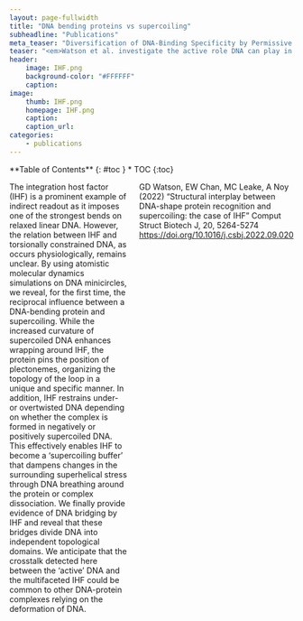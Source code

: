 ```yaml
---
layout: page-fullwidth
title: "DNA bending proteins vs supercoiling"
subheadline: "Publications"
meta_teaser: "Diversification of DNA-Binding Specificity by Permissive and Specificity-Switching Mutations in the ParB/Noc Protein Family"
teaser: "<em>Watson et al. investigate the active role DNA can play in protein-DNA interactions via supercoiling and how it affects how IHF plays it's architectural roles."
header:
    image: IHF.png
    background-color: "#FFFFFF"
    caption: 
image:
    thumb: IHF.png
    homepage: IHF.png
    caption: 
    caption_url: 
categories:
    - publications
---
```

<!--more-->

<div class="row">
<div class="medium-4 medium-push-8 columns" markdown="1">
<div class="panel radius" markdown="1">
**Table of Contents**
{: #toc }
*  TOC
{:toc}
</div>
</div><!-- /.medium-4.columns -->

<div class="medium-8 medium-pull-4 columns" markdown="1">


The integration host factor (IHF) is a prominent example of indirect readout as it imposes one of the strongest bends on relaxed linear DNA. However, the relation between IHF and torsionally constrained DNA, as occurs physiologically, remains unclear. By using atomistic molecular dynamics simulations on DNA minicircles, we reveal, for the first time, the reciprocal influence between a DNA-bending protein and supercoiling. While the increased curvature of supercoiled DNA enhances wrapping around IHF, the protein pins the position of plectonemes, organizing the topology of the loop in a unique and specific manner. In addition, IHF restrains under- or overtwisted DNA depending on whether the complex is formed in negatively or positively supercoiled DNA. This effectively enables IHF to become a ‘supercoiling buffer’ that dampens changes in the surrounding superhelical stress through DNA breathing around the protein or complex dissociation. We finally provide evidence of DNA bridging by IHF and reveal that these bridges divide DNA into independent topological domains. We anticipate that the crosstalk detected here between the ‘active’ DNA and the multifaceted IHF could be common to other DNA-protein complexes relying on the deformation of DNA.

GD Watson, EW Chan, MC Leake, A Noy (2022) “Structural interplay between DNA-shape protein recognition and supercoiling: the case of IHF” Comput Struct Biotech J, 20, 5264-5274 https://doi.org/10.1016/j.csbj.2022.09.020
